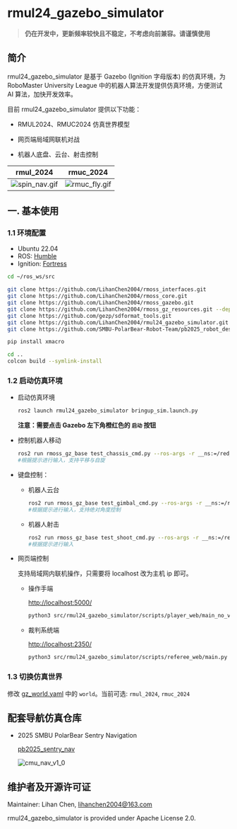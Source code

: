 # rmul24_gazebo_simulator

> **仍在开发中，更新频率较快且不稳定，不考虑向前兼容。请谨慎使用**

## 简介

rmul24_gazebo_simulator 是基于 Gazebo (Ignition 字母版本) 的仿真环境，为 RoboMaster University League 中的机器人算法开发提供仿真环境，方便测试 AI 算法，加快开发效率。

目前 rmul24_gazebo_simulator 提供以下功能：

- RMUL2024、RMUC2024 仿真世界模型

- 网页端局域网联机对战

- 机器人底盘、云台、射击控制

| rmul_2024 | rmuc_2024 |
|:-----------------:|:--------------:|
|![spin_nav.gif](https://raw.githubusercontent.com/LihanChen2004/picx-images-hosting/master/spin_nav.1ove3nw63o.gif)|![rmuc_fly.gif](https://raw.githubusercontent.com/LihanChen2004/picx-images-hosting/master/rmuc_fly_image.1aoyoashvj.gif)|

## 一. 基本使用

### 1.1 环境配置

- Ubuntu 22.04
- ROS: [Humble](https://docs.ros.org/en/humble/Installation/Ubuntu-Install-Debs.html)
- Ignition: [Fortress](https://gazebosim.org/docs/fortress/install_ubuntu/)

```sh
cd ~/ros_ws/src

git clone https://github.com/LihanChen2004/rmoss_interfaces.git
git clone https://github.com/LihanChen2004/rmoss_core.git
git clone https://github.com/LihanChen2004/rmoss_gazebo.git
git clone https://github.com/LihanChen2004/rmoss_gz_resources.git --depth=1
git clone https://github.com/gezp/sdformat_tools.git
git clone https://github.com/LihanChen2004/rmul24_gazebo_simulator.git
git clone https://github.com/SMBU-PolarBear-Robot-Team/pb2025_robot_description.git

pip install xmacro
```

```sh
cd ..
colcon build --symlink-install
```

### 1.2 启动仿真环境

- 启动仿真环境

    ```sh
    ros2 launch rmul24_gazebo_simulator bringup_sim.launch.py
    ```

    **注意：需要点击 Gazebo 左下角橙红色的 `启动` 按钮**

- 控制机器人移动

    ```sh
    ros2 run rmoss_gz_base test_chassis_cmd.py --ros-args -r __ns:=/red_standard_robot1/robot_base -p v:=0.3 -p w:=0.3
    #根据提示进行输入，支持平移与自旋
    ```

- 键盘控制：

  - 机器人云台

    ```sh
    ros2 run rmoss_gz_base test_gimbal_cmd.py --ros-args -r __ns:=/red_standard_robot1/robot_base
    #根据提示进行输入，支持绝对角度控制
    ```

  - 机器人射击

    ```sh
    ros2 run rmoss_gz_base test_shoot_cmd.py --ros-args -r __ns:=/red_standard_robot1/robot_base
    #根据提示进行输入
    ```

- 网页端控制

    支持局域网内联机操作，只需要将 localhost 改为主机 ip 即可。

  - 操作手端

    <http://localhost:5000/>

    ```sh
    python3 src/rmul24_gazebo_simulator/scripts/player_web/main_no_vision.py
    ```

  - 裁判系统端

    <http://localhost:2350/>

    ```sh
    python3 src/rmul24_gazebo_simulator/scripts/referee_web/main.py
    ```

### 1.3 切换仿真世界

修改 [gz_world.yaml](./config/gz_world.yaml) 中的 `world`。当前可选: `rmul_2024`, `rmuc_2024`

## 配套导航仿真仓库

- 2025 SMBU PolarBear Sentry Navigation

    [pb2025_sentry_nav](https://github.com/LihanChen2004/pb2025_sentry_nav.git)

    ![cmu_nav_v1_0](https://raw.githubusercontent.com/LihanChen2004/picx-images-hosting/master/spin_nav.1ove3nw63o.gif)

## 维护者及开源许可证

Maintainer: Lihan Chen, <lihanchen2004@163.com>

rmul24_gazebo_simulator is provided under Apache License 2.0.
